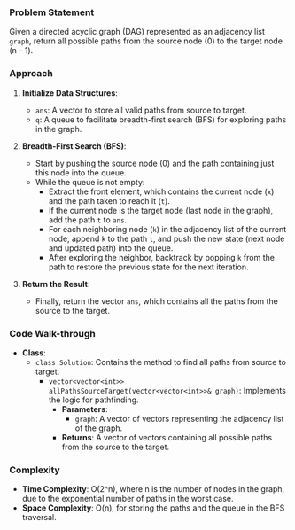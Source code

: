 ### Problem Statement
Given a directed acyclic graph (DAG) represented as an adjacency list `graph`, return all possible paths from the source node (0) to the target node (n - 1).

### Approach
1. **Initialize Data Structures**:
   - `ans`: A vector to store all valid paths from source to target.
   - `q`: A queue to facilitate breadth-first search (BFS) for exploring paths in the graph.

2. **Breadth-First Search (BFS)**:
   - Start by pushing the source node (0) and the path containing just this node into the queue.
   - While the queue is not empty:
     - Extract the front element, which contains the current node (`x`) and the path taken to reach it (`t`).
     - If the current node is the target node (last node in the graph), add the path `t` to `ans`.
     - For each neighboring node (`k`) in the adjacency list of the current node, append `k` to the path `t`, and push the new state (next node and updated path) into the queue.
     - After exploring the neighbor, backtrack by popping `k` from the path to restore the previous state for the next iteration.

3. **Return the Result**:
   - Finally, return the vector `ans`, which contains all the paths from the source to the target.

### Code Walk-through
- **Class**:
  - `class Solution`: Contains the method to find all paths from source to target.
    - `vector<vector<int>> allPathsSourceTarget(vector<vector<int>>& graph)`: Implements the logic for pathfinding.
      - **Parameters**:
        - `graph`: A vector of vectors representing the adjacency list of the graph.
      - **Returns**: A vector of vectors containing all possible paths from the source to the target.

### Complexity
- **Time Complexity**: O(2^n), where n is the number of nodes in the graph, due to the exponential number of paths in the worst case.
- **Space Complexity**: O(n), for storing the paths and the queue in the BFS traversal.
